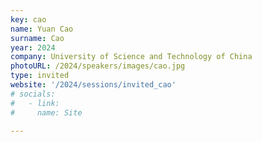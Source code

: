 ```yaml
---
key: cao
name: Yuan Cao
surname: Cao
year: 2024
company: University of Science and Technology of China
photoURL: /2024/speakers/images/cao.jpg
type: invited
website: '/2024/sessions/invited_cao'
# socials:
#   - link: 
#     name: Site

---
```

